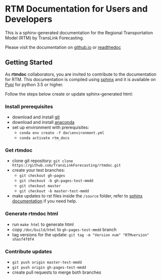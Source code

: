 # RTM Documentation for Users and Developers

This is a sphinx-generated documentation for the Regional Transportation Model (RTM) by TransLink Forecasting.

Please visit the documentation on [github.io](https://translinkforecasting.github.io/rtmdoc) or [readthedoc](https://rtm.readthedocs.io)

## Getting Started

As **rtmdoc** collaborators, you are invited to contribute to the documentation for RTM. This documentation is compiled using [sphinx](https://www.sphinx-doc.org/en/master/usage/quickstart.html) and it is available on [Pypi](https://pypi.org/project/Sphinx/) for python 3.5 or higher.

Follow the steps below create or update sphinx-generated html:

### Install prerequisites

* download and install [git](https://git-scm.com/downloads)
* download and install [anaconda](https://www.anaconda.com/distribution/)
* set up environment with prerequisites:
   * `conda env create -f doc\environment.yml`
   * `conda activate rtm_docs`

### Get rtmdoc
* clone git repository: `git clone https://github.com/TransLinkForecasting/rtmdoc.git`
* create your test branches:
   * `git checkout gh-pages`
   * `git checkout -b gh-pages-test-mmdd`
   * `git checkout master`
   * `git checkout -b master-test-mmdd`
* make updates to rst files inside the `/source` folder, refer to [sphinx documentation](https://www.sphinx-doc.org/en/master/contents.html) if you need help.

### Generate rtmdoc html
* run `make html` to generate html
* copy `/doc/build/html` to `gh-pages-test-mmdd` branch
* tag versions for the update: `git tag -m "Version num" "RTMversion" shasf4f8f4`

### Contribute updates
* `git push origin master-test-mmdd`
* `git push origin gh-pages-test-mmdd`
* create pull requests to merge both branches
